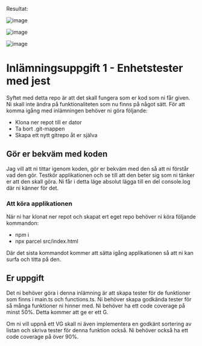 Resultat:

![image](https://user-images.githubusercontent.com/113124538/215512100-0a3db8c9-3abe-42d2-8485-754946e75b77.png)

![image](https://user-images.githubusercontent.com/113124538/215512165-c400905c-ca25-4705-8851-46ceba3c4ac6.png)

![image](https://user-images.githubusercontent.com/113124538/215526092-b8b059b3-254c-4770-b921-c42dbcae6810.png)

# Inlämningsuppgift 1 - Enhetstester med jest

Syftet med detta repo är att det skall fungera som er kod som ni får given. Ni skall inte ändra på funktionaliteten som nu finns på något sätt. För att komma igång med inlämningen behöver ni göra följande:

- Klona ner repot till er dator
- Ta bort .git-mappen
- Skapa ett nytt gitrepo åt er själva

## Gör er bekväm med koden

Jag vill att ni tittar igenom koden, gör er bekväm med den så att ni förstår vad den gör. Testkör applikationen och se till att den beter sig som ni tänker er att den skall göra. Ni får i detta läge absolut lägga till en del console.log där ni känner för det.

### Att köra applikationen

När ni har klonat ner repot och skapat ert eget repo behöver ni köra följande kommandon:

- npm i
- npx parcel src/index.html

Där det sista kommandot kommer att sätta igång applikationen så att ni kan surfa och titta på den. 

## Er uppgift

Det ni behöver göra i denna inlämning är att skapa tester för de funktioner som finns i main.ts och functions.ts. Ni behöver skapa godkända tester för så många funktioner ni hinner med. Ni behöver ha ett code coverage på minst 50%. Detta kommer att ge er ett G.

Om ni vill uppnå ett VG skall ni även implementera en godkänt sortering av listan och skriva tester för denna funktion också. Ni behöver också ha ett code coverage på över 90%.
